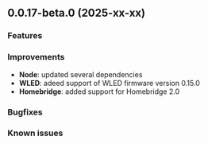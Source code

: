 ## 0.0.17-beta.0 (2025-xx-xx)

### Features

### Improvements
- **Node**: updated several dependencies
- **WLED**: adeed support of WLED firmware version 0.15.0
- **Homebridge**: added support for Homebridge 2.0 

### Bugfixes


### Known issues
